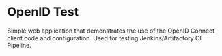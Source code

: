OpenID Test
==============

Simple web application that demonstrates the use of the OpenID Connect client code and configuration.
Used for testing Jenkins/Artifactory CI Pipeline.
